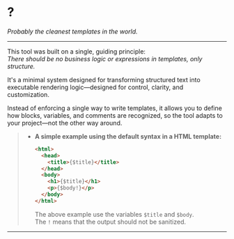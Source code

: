 # ?

_Probably the cleanest templates in the world._

---

This tool was built on a single, guiding principle:  
_There should be no business logic or expressions in templates, only structure._

It's a minimal system designed for transforming structured text into executable rendering logic—designed for control, clarity, and customization. 

Instead of enforcing a single way to write templates, it allows you to define how blocks, variables, and comments are recognized, so the tool adapts to your project—not the other way around. 

> - **A simple example using the default syntax in a HTML template:**
>
>   ```html
>   <html>
>     <head>
>       <title>{$title}</title>
>     </head>
>     <body>
>       <h1>{$title}</h1>
>       <p>{$body!}</p>
>     </body>
>   </html>
>   ```
>   The above example use the variables `$title` and `$body`.  
>   The `!` means that the output should not be sanitized.

---

